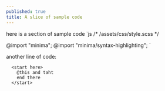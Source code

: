 ```yaml
---
published: true
title: A slice of sample code
---
```

here is a section of sample code
`js
/* <your-site>/assets/css/style.scss */

@import "minima";
@import "minima/syntax-highlighting";
`


another line of code:

      <start here>
        @this and taht
        end there
      </start>